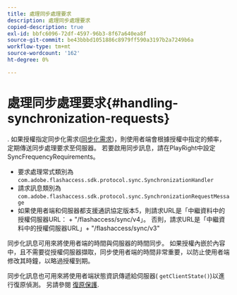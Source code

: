 ```yaml
---
title: 處理同步處理要求
description: 處理同步處理要求
copied-description: true
exl-id: bbfc6096-72df-4597-96b3-8f67a640ea8f
source-git-commit: be43bbbd1051886c8979ff590a3197b2a7249b6a
workflow-type: tm+mt
source-wordcount: '162'
ht-degree: 0%

---
```


# 處理同步處理要求{#handling-synchronization-requests}

. 如果授權指定同步化需求([同步化需求](../../aaxs-protecting-content/content-introduction/content-usage-rules/content-time-based-rules/content-time-based-rules-defining.md#requirements-for-synchronization))，則使用者端會根據授權中指定的頻率，定期傳送同步處理要求至伺服器。 若要啟用同步訊息，請在PlayRight中設定SyncFrequencyRequirements。

* 要求處理常式類別為 `com.adobe.flashaccess.sdk.protocol.sync.SynchronizationHandler`
* 請求訊息類別為 `com.adobe.flashaccess.sdk.protocol.sync.SynchronizationRequestMessage`
* 如果使用者端和伺服器都支援通訊協定版本5，則請求URL是「中繼資料中的授權伺服器URL： + &quot;/flashaccess/sync/v4」。 否則，請求URL是「中繼資料中的授權伺服器URL」+ &quot;/flashaccess/sync/v3&quot;

同步化訊息可用來將使用者端的時間與伺服器的時間同步。 如果授權內嵌於內容中，且不需要從授權伺服器擷取，同步使用者端的時間非常重要，以防止使用者端修改其時鐘，以略過授權到期。

同步化訊息也可用來將使用者端狀態資訊傳遞給伺服器( `getClientState()`)以進行復原偵測。 另請參閱 [復原保護](../../aaxs-protecting-content/content-implementing-the-license-server/content-processing-aaxs-requests/content-rollback-detection.md).
